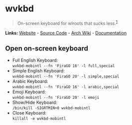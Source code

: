 # wvkbd
> On-screen keyboard for wlroots that sucks less.<sup>[1][desc]</sup>

**Links:** [Website][website] - [Source Code][code] - [Arch Wiki][archwiki] - [Documentation][docs]
 
## Open on-screen keyboard 
- Full English Keyboard:\
`wvkbd-mobintl --fn 'FiraGO 16' -l full,special`
- Simple English Keyboard:\
`wvkbd-mobintl --fn 'FiraGO 20' -l simple,special`
- Arabic Keyboard:\
`wvkbd-mobintl --fn 'FiraGO 16' -l arabic,special`
- Emoji Key<F10>board:\
`wvkbd-mobintl --fn 'FiraGO 20' -l emoji`
- Show/Hide Keyboard:\
`/bin/kill -SIGRTMIN+0 wvkbd-mobintl`
- Close Keyboard:\
`killall -e wvkbd-mobintl`


[website]: http://www.qtile.org/
[desc]: http://www.qtile.org/
[code]: https://github.com/qtile/qtile
[docs]: http://docs.qtile.org/en/stable/
[archwiki]: https://wiki.archlinux.org/title/Qtile
[wiki]: https://wiki.archlinux.org/title/Qtile
